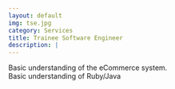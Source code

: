 ```yaml
---
layout: default
img: tse.jpg
category: Services
title: Trainee Software Engineer
description: |
---
```

  Basic understanding of the eCommerce system.<br/>
  Basic understanding of Ruby/Java
